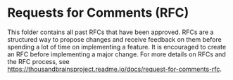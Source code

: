 # Requests for Comments (RFC)
This folder contains all past RFCs that have been approved. RFCs are a structured way to propose changes and receive feedback on them before spending a lot of time on implementing a feature. It is encouraged to create an RFC before implementing a major change. For more details on RFCs and the RFC process, see https://thousandbrainsproject.readme.io/docs/request-for-comments-rfc.